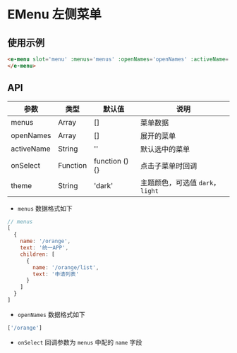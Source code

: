 # EMenu 左侧菜单

## 使用示例

```html
<e-menu slot='menu' :menus='menus' :openNames='openNames' :activeName='activeName' :onSelect='onMenuSelect'>
</e-menu>
```

## API

|参数|类型|默认值|说明|
|---|---|-----|----|
|menus|Array|[]|菜单数据|
|openNames|Array|[]|展开的菜单|
|activeName|String|''|默认选中的菜单|
|onSelect|Function|function () {}|点击子菜单时回调|
|theme|String|'dark'|主题颜色，可选值 `dark`， `light`|


- `menus` 数据格式如下

```js
// menus 
[
  {
    name: '/orange',
    text: '统一APP',
    children: [
      {
        name: '/orange/list',
        text: '申请列表'
      }
    ]
  }
]
```

- `openNames` 数据格式如下

```js
['/orange']
```

- `onSelect` 回调参数为 `menus` 中配的 `name` 字段
